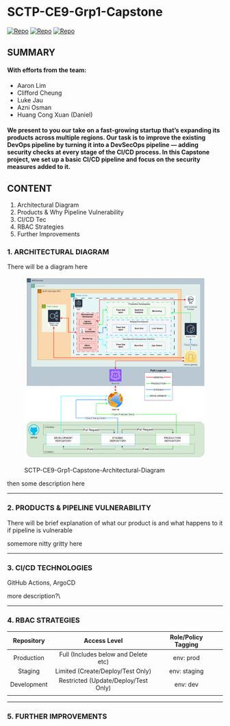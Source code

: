 # SCTP-CE9-Grp1-Capstone

[![Repo](https://img.shields.io/badge/GitHub-VPC%20Repo-00A4A6?logo=github)](https://github.com/aalimsee/ce-grp-1-vpc) [![Repo](https://img.shields.io/badge/GitHub-EKS%20Repo-00A4A6?logo=github)](https://github.com/aalimsee/ce-grp-1-eks) [![Repo](https://img.shields.io/badge/GitHub-APP%20Repo-00FFFF?logo=github)](https://github.com/aalimsee/ce-grp-1-apps)

## SUMMARY

#### With efforts from the team:

* Aaron Lim
* Clifford Cheung
* Luke Jau
* Azni Osman
* Huang Cong Xuan (Daniel)

#### We present to you our take on a fast-growing startup that’s expanding its products across multiple regions. Our task is to improve the existing DevOps pipeline by turning it into a DevSecOps pipeline — adding security checks at every stage of the CI/CD process. In this Capstone project, we set up a basic CI/CD pipeline and focus on the security measures added to it.

## CONTENT

1. Architectural Diagram
2. Products & Why Pipeline Vulnerability
3. CI/CD Tec
4. RBAC Strategies
5. Further Improvements

### 1. ARCHITECTURAL DIAGRAM

There will be a diagram here

<figure><img src=".gitbook/assets/CE9-Grp-1-Archi.png" alt=""><figcaption><p>SCTP-CE9-Grp1-Capstone-Architectural-Diagram</p></figcaption></figure>

then some description here

***

### 2. PRODUCTS & PIPELINE VULNERABILITY

There will be brief explanation of what our product is and what happens to it if pipeline is vulnerable

somemore nitty gritty here



***

### 3. CI/CD TECHNOLOGIES

GitHub Actions, ArgoCD

more description?\


***

### 4. RBAC STRATEGIES

<table><thead><tr><th align="center">Repository</th><th align="center">Access Level</th><th align="center">Role/Policy Tagging</th><th data-type="content-ref"></th></tr></thead><tbody><tr><td align="center">Production</td><td align="center">Full (Includes below and Delete etc)</td><td align="center">env: prod</td><td></td></tr><tr><td align="center">Staging</td><td align="center">Limited (Create/Deploy/Test Only)</td><td align="center">env: staging</td><td></td></tr><tr><td align="center">Development</td><td align="center">Restricted (Update/Deploy/Test Only)</td><td align="center">env: dev</td><td></td></tr><tr><td align="center"></td><td align="center"></td><td align="center"></td><td></td></tr></tbody></table>



***

### 5. FURTHER IMPROVEMENTS
